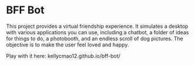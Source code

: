 # BFF Bot

This project provides a virtual friendship experience. It simulates a desktop with various applications you can use, including a chatbot, a folder of ideas for things to do, a photobooth, and an endless scroll of dog pictures. The objective is to make the user feel loved and happy.

Play with it here: kellycmao12.github.io/bff-bot/
